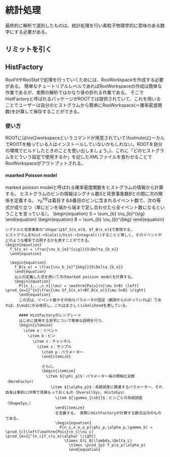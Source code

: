 # 統計処理
最終的に解析で選別したものは、統計処理を行い素粒子物理学的に意味のある数字にする必要がある。

## リミットを引く

## HistFactory
RooFitやRooStatで処理を行っていくためには、RooWorkspaceを作成する必要がある。
簡単なチュートリアルレベルであればRooWorkspaceの作成は簡単な作業であるが、実際の解析ではかなり骨の折れる作業である。
そこでHistFactoryと呼ばれるパッケージがROOTでは提供されていて、これを用いることでユーザーは自分のヒストグラムから簡単にRooWorkspace(＝確率密度関数)を計算して保存することができる。

### 使い方
ROOTにはhist2workspaceというコマンドが用意されていて\footnote{ローカルでROOTを触っている人はインストールしていないかもしれない。ROOTを自分の環境でビルドしたときのことを思い出しましょう。}、これに「どのヒストグラムをどういう設定で使用するか」を記したXMLファイルを食わせることでRooWorkspaceがアウトプットされる。

#### maarked Poisson model
marked poisson modelと呼ばれる確率密度関数をヒストグラムの情報から計算する。
ヒストグラムのビンの情報はシグナル数$S$と背景事象数$B$との間に次の関係を定義する。
$\nu_{b}^{sig}$は着目する$b$番目のビンに含まれるイベント数で、次の等式が成り立つ（単にビンを端から端まで足し合わせたら全イベント数になるということを言っている）。
\begin{equation}
  S = \sum_{b} \nu_{b}^{sig}
  \end{equation}
  \begin{equation}
    B = \sum_{b} \nu_{b}^{bkg}
    \end{equation}

    シグナルと背景事象の"shape"は$f_S(x_e)$、$f_B(x_e)$で表現する。
    ヒストグラムをhist->Scale(1/hist->Integral())することと等しく、そのイベントがどのような確率で出現するかを表すことができる。
    \begin{equation}
      f_S(x_e) = \frac{\nu_b_{e}^{sig}}{S\Delta_{b_e}}
      \end{equation}

      \begin{equation}
        f_B(x_e) = \frac{\nu_b_{e}^{bkg}}{S\Delta_{b_e}}
        \end{equation}
        以上の定義した式を用いて次のmarked poisson modelを計算する。
        \begin{equation}
          P({x_1,..,x_n}|\mu) = \mathrm{Pois}(n|\mu S+B) \left[ \prod_{e=1}^{n}\frac{\mu Sf_S(x_e)+Bf_B(x_e)}{\mu S+B} \right]
          \end{equation}
          この式は、イベント数やその他のパラメータが固定（観測からわかっていれば）であれば、$\mu$にのみ依存し、これはまさしくLikelihoodを表している。

          #### HistFactoryのレンプレート
          はじめに使用する添字について簡単な説明を行う。
          \begin{itemize}
            \item e：イベント
              \item b：ビン
                \item c：チャンネル
                  \item s：サンプル
                    \item p：パラメーター
                    \end{itemize}

                    さらに、
                    \begin{itemize}
                      \item ${\phi_p}$：パラメーター毎の規格化定数（NormFactor）
                        \item ${\alpha_p}$：系統誤差に関連するパラメーター、それ自身は事前にCR等で見積もっておくもの（OverallSys, HistoSys）
                          \item ${\gamma_{csb}}$：ビンごとの系統誤差（ShapeSys、）
                          \end{itemize}
                          を定義する。 実際にHistFactoryが計算する数式は次のものである。
                          \begin{equation}
                            P(n_c,x_e,a_p|\phi_p,\alpha_p,\gamma_b) = \prod_{c}\left[\mathrm{Pois}(n_c|\nu_c) \prod_{e=1}^{n_c}f_c(x_e|\alpha) \right]
                              \times G(L_0|\lambda,\Delta_L)
                                \times \prod_{p} f_p(a_p|\alpha_p)
                                \end{equation}



